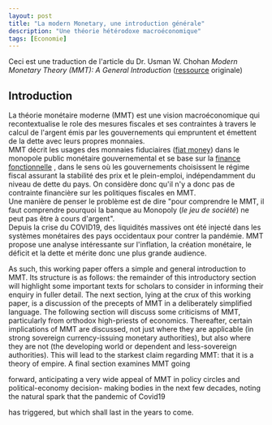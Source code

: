 ```yaml
---
layout: post
title: "La modern Monetary, une introduction générale"
description: "Une théorie hétérodoxe macroéconomique"
tags: [Economie]
---
```


Ceci est une traduction de l'article du Dr. Usman W. Chohan *Modern Monetary Theory (MMT): A General Introduction* ([ressource](/sources/Modern%20Monetary%20Theory%20-%20A%20general%20Introduction.pdf) originale)


## Introduction

La théorie monétaire moderne (MMT) est une vision macroéconomique qui recontextualise le role des mesures
fiscales et ses contraintes à travers le calcul de l'argent émis par les gouvernements qui empruntent et émettent
de la dette avec leurs propres monnaies.       
MMT décrit les usages des monnaies fiduciaires ([fiat money](https://fr.wikipedia.org/wiki/Monnaie_fiduciaire))
dans le monopole public monétaire gouvernemental et se base sur la [finance fonctionnelle](https://fr.wikipedia.org/wiki/Finance_fonctionnelle)
, dans le sens où les gouvernements choisissent le régime fiscal assurant la stabilité des prix et le
plein-emploi, indépendamment du niveau de dette du pays. On considère donc qu'il n'y a donc pas de contrainte
financière sur les politiques fiscales en MMT.    
Une manière de penser le problème est de dire "pour comprendre le MMT, il faut comprendre pourquoi la banque
au Monopoly (*le jeu de société*) ne peut pas être à cours d'argent".      
Depuis la crise du COVID19, des liquidités massives ont été injecté dans les systèmes monétaires des pays occidentaux
pour contrer la pandémie. MMT propose une analyse intéressante sur l'inflation, la création monétaire,
le déficit et la dette et mérite donc une plus grande audience.



As such, this working paper offers a simple and general introduction to MMT. Its structure is as
follows: the remainder of this introductory section will highlight some important texts for scholars
to consider in informing their enquiry in fuller detail. The next section, lying at the crux of this
working paper, is a discussion of the precepts of MMT in a deliberately simplified language. The
following section will discuss some criticisms of MMT, particularly from orthodox high-priests of
economics. Thereafter, certain implications of MMT are discussed, not just where they are
applicable (in strong sovereign currency-issuing monetary authorities), but also where they are
not (the developing world or dependent and less-sovereign authorities). This will lead to the
starkest claim regarding MMT: that it is a theory of empire. A final section examines MMT going

forward, anticipating a very wide appeal of MMT in policy circles and political-economy decision-
making bodies in the next few decades, noting the natural spark that the pandemic of Covid19

has triggered, but which shall last in the years to come.